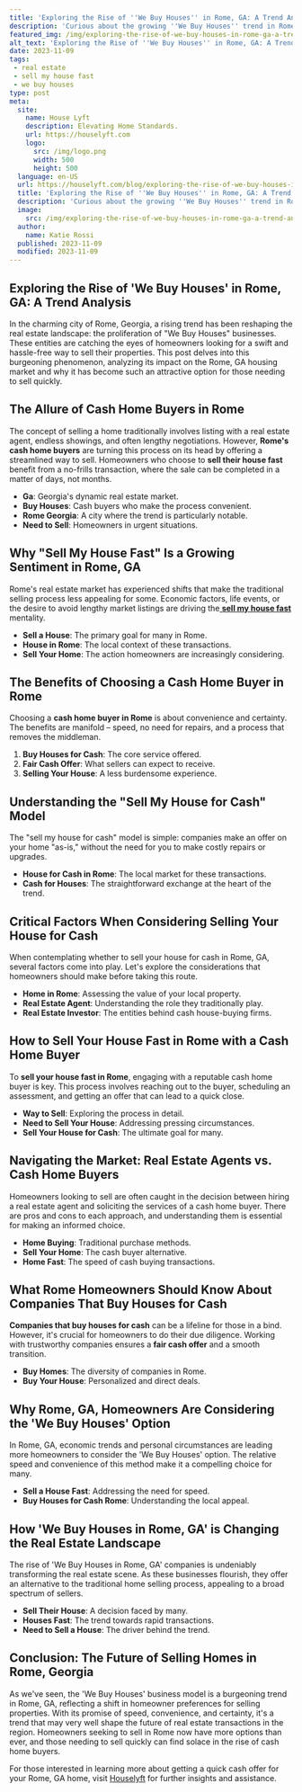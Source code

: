 ```yaml
---
title: 'Exploring the Rise of ''We Buy Houses'' in Rome, GA: A Trend Analysis'
description: 'Curious about the growing ''We Buy Houses'' trend in Rome, GA? Discover the intriguing analysis behind the rise of this phenomenon in our in-depth article.'
featured_img: /img/exploring-the-rise-of-we-buy-houses-in-rome-ga-a-trend-analysis.webp
alt_text: 'Exploring the Rise of ''We Buy Houses'' in Rome, GA: A Trend Analysis'
date: 2023-11-09
tags:
 - real estate
 - sell my house fast
 - we buy houses
type: post
meta:
  site:
    name: House Lyft
    description: Elevating Home Standards.
    url: https://houselyft.com
    logo:
      src: /img/logo.png
      width: 500
      height: 500
  language: en-US
  url: https://houselyft.com/blog/exploring-the-rise-of-we-buy-houses-in-rome-ga-a-trend-analysis
  title: 'Exploring the Rise of ''We Buy Houses'' in Rome, GA: A Trend Analysis'
  description: 'Curious about the growing ''We Buy Houses'' trend in Rome, GA? Discover the intriguing analysis behind the rise of this phenomenon in our in-depth article.'
  image:
    src: /img/exploring-the-rise-of-we-buy-houses-in-rome-ga-a-trend-analysis.webp
  author:
    name: Katie Rossi
  published: 2023-11-09
  modified: 2023-11-09
---
```



## Exploring the Rise of 'We Buy Houses' in Rome, GA: A Trend Analysis

In the charming city of Rome, Georgia, a rising trend has been reshaping the real estate landscape: the proliferation of "We Buy Houses" businesses. These entities are catching the eyes of homeowners looking for a swift and hassle-free way to sell their properties. This post delves into this burgeoning phenomenon, analyzing its impact on the Rome, GA housing market and why it has become such an attractive option for those needing to sell quickly.

## The Allure of Cash Home Buyers in Rome

The concept of selling a home traditionally involves listing with a real estate agent, endless showings, and often lengthy negotiations. However, **Rome's cash home buyers** are turning this process on its head by offering a streamlined way to sell. Homeowners who choose to **sell their house fast** benefit from a no-frills transaction, where the sale can be completed in a matter of days, not months. 
  - **Ga**: Georgia's dynamic real estate market.
  - **Buy Houses**: Cash buyers who make the process convenient.
  - **Rome Georgia**: A city where the trend is particularly notable.
  - **Need to Sell**: Homeowners in urgent situations.

## Why "Sell My House Fast" Is a Growing Sentiment in Rome, GA

Rome's real estate market has experienced shifts that make the traditional selling process less appealing for some. Economic factors, life events, or the desire to avoid lengthy market listings are driving the[  **sell my house fast**  ](https://houselyft.com/blog/future-predictions-the-evolving-landscape-of-home-buying-in-rome-ga)mentality.
  - **Sell a House**: The primary goal for many in Rome.
  - **House in Rome**: The local context of these transactions.
  - **Sell Your Home**: The action homeowners are increasingly considering.

## The Benefits of Choosing a Cash Home Buyer in Rome

Choosing a **cash home buyer in Rome** is about convenience and certainty. The benefits are manifold – speed, no need for repairs, and a process that removes the middleman.

1. **Buy Houses for Cash**: The core service offered.
2. **Fair Cash Offer**: What sellers can expect to receive.
3. **Selling Your House**: A less burdensome experience.

## Understanding the "Sell My House for Cash" Model

The "sell my house for cash" model is simple: companies make an offer on your home "as-is," without the need for you to make costly repairs or upgrades. 
  - **House for Cash in Rome**: The local market for these transactions.
  - **Cash for Houses**: The straightforward exchange at the heart of the trend.

## Critical Factors When Considering Selling Your House for Cash

When contemplating whether to sell your house for cash in Rome, GA, several factors come into play. Let's explore the considerations that homeowners should make before taking this route.
  - **Home in Rome**: Assessing the value of your local property.
  - **Real Estate Agent**: Understanding the role they traditionally play.
  - **Real Estate Investor**: The entities behind cash house-buying firms.

## How to Sell Your House Fast in Rome with a Cash Home Buyer

To **sell your house fast in Rome**, engaging with a reputable cash home buyer is key. This process involves reaching out to the buyer, scheduling an assessment, and getting an offer that can lead to a quick close.
  - **Way to Sell**: Exploring the process in detail.
  - **Need to Sell Your House**: Addressing pressing circumstances.
  - **Sell Your House for Cash**: The ultimate goal for many.

## Navigating the Market: Real Estate Agents vs. Cash Home Buyers

Homeowners looking to sell are often caught in the decision between hiring a real estate agent and soliciting the services of a cash home buyer. There are pros and cons to each approach, and understanding them is essential for making an informed choice.
  - **Home Buying**: Traditional purchase methods.
  - **Sell Your Home**: The cash buyer alternative.
  - **Home Fast**: The speed of cash buying transactions.

## What Rome Homeowners Should Know About Companies That Buy Houses for Cash

**Companies that buy houses for cash** can be a lifeline for those in a bind. However, it's crucial for homeowners to do their due diligence. Working with trustworthy companies ensures a **fair cash offer** and a smooth transition.
  - **Buy Homes**: The diversity of companies in Rome.
  - **Buy Your House**: Personalized and direct deals.

## Why Rome, GA, Homeowners Are Considering the 'We Buy Houses' Option

In Rome, GA, economic trends and personal circumstances are leading more homeowners to consider the 'We Buy Houses' option. The relative speed and convenience of this method make it a compelling choice for many.
  - **Sell a House Fast**: Addressing the need for speed.
  - **Buy Houses for Cash Rome**: Understanding the local appeal.

## How 'We Buy Houses in Rome, GA' is Changing the Real Estate Landscape

The rise of 'We Buy Houses in Rome, GA' companies is undeniably transforming the real estate scene. As these businesses flourish, they offer an alternative to the traditional home selling process, appealing to a broad spectrum of sellers.
  - **Sell Their House**: A decision faced by many.
  - **Houses Fast**: The trend towards rapid transactions.
  - **Need to Sell a House**: The driver behind the trend.

## Conclusion: The Future of Selling Homes in Rome, Georgia

As we've seen, the 'We Buy Houses' business model is a burgeoning trend in Rome, GA, reflecting a shift in homeowner preferences for selling properties. With its promise of speed, convenience, and certainty, it's a trend that may very well shape the future of real estate transactions in the region. Homeowners seeking to sell in Rome now have more options than ever, and those needing to sell quickly can find solace in the rise of cash home buyers.

For those interested in learning more about getting a quick cash offer for your Rome, GA home, visit [Houselyft](https://houselyft.com/blog/quick-cash-for-your-rome-ga-home-we-buy-houses) for further insights and assistance.